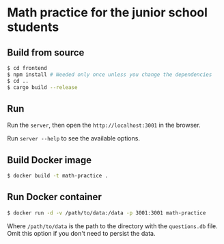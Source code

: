 # Math practice for the junior school students

## Build from source
```bash
$ cd frontend
$ npm install # Needed only once unless you change the dependencies
$ cd ..
$ cargo build --release
```

## Run
Run the `server`, then open the `http://localhost:3001` in the browser.

Run `server --help` to see the available options.

## Build Docker image
```bash
$ docker build -t math-practice .
```

## Run Docker container
```bash
$ docker run -d -v /path/to/data:/data -p 3001:3001 math-practice
```
Where `/path/to/data` is the path to the directory with the `questions.db` file. Omit this option if you don't need to persist the data.
